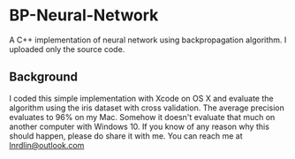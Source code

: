 # BP-Neural-Network
A C++ implementation of neural network using backpropagation algorithm. I uploaded only the source code.
## Background
I coded this simple implementation with Xcode on OS X and evaluate the algorithm using the iris dataset with cross validation.
The average precision evaluates to 96% on my Mac. Somehow it doesn't evaluate that much on another computer with Windows 10. If you know of any reason why this should happen, please do share it with me. You can reach me at lnrdlin@outlook.com
